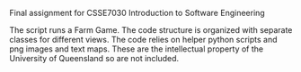 Final assignment for CSSE7030 Introduction to Software Engineering

The script runs a Farm Game.
The code structure is organized with separate classes for different views.
The code relies on helper python scripts and png images and text maps. 
These are the intellectual property of the University of Queensland so 
are not included. 
